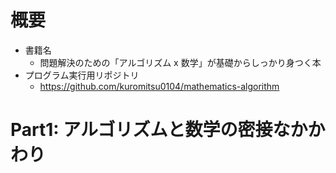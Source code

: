 # 概要

- 書籍名
  - 問題解決のための「アルゴリズム x 数学」が基礎からしっかり身つく本
- プログラム実行用リポジトリ
  - https://github.com/kuromitsu0104/mathematics-algorithm

# Part1: アルゴリズムと数学の密接なかかわり
